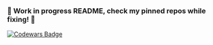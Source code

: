 ### 🚧 Work in progress README, check my pinned repos while fixing! 🚧
[![Codewars Badge](https://www.codewars.com/users/Alesbe/badges/large)](https://www.codewars.com/users/Alesbe)
<!--
**alesbe/alesbe** is a ✨ _special_ ✨ repository because its `README.md` (this file) appears on your GitHub profile.

Here are some ideas to get you started:

- 🔭 I’m currently working on ...
- 🌱 I’m currently learning ...
- 👯 I’m looking to collaborate on ...
- 🤔 I’m looking for help with ...
- 💬 Ask me about ...
- 📫 How to reach me: ...
- 😄 Pronouns: ...
- ⚡ Fun fact: ...
-->
